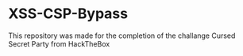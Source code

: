 # XSS-CSP-Bypass
This repository was made for the completion of the challange Cursed Secret Party from HackTheBox
